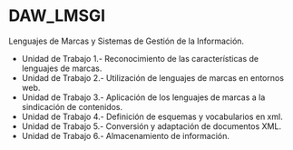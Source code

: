 # DAW_LMSGI
Lenguajes de Marcas y Sistemas de Gestión de la Información.

* Unidad de Trabajo 1.- Reconocimiento de las características de lenguajes de marcas.
* Unidad de Trabajo 2.- Utilización de lenguajes de marcas en entornos web.
* Unidad de Trabajo 3.- Aplicación de los lenguajes de marcas a la sindicación de contenidos.
* Unidad de Trabajo 4.- Definición de esquemas y vocabularios en xml.
* Unidad de Trabajo 5.- Conversión y adaptación de documentos XML.
* Unidad de Trabajo 6.- Almacenamiento de información.
